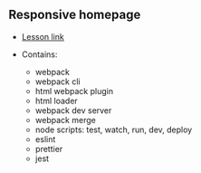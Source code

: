 ## Responsive homepage
- [Lesson link](https://www.theodinproject.com/lessons/node-path-advanced-html-and-css-homepage)

- Contains:
  - webpack
  - webpack cli
  - html webpack plugin
  - html loader
  - webpack dev server
  - webpack merge
  - node scripts: test, watch, run, dev, deploy
  - eslint
  - prettier
  - jest
